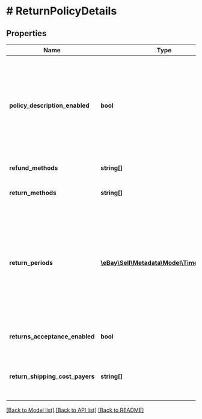 # # ReturnPolicyDetails

## Properties

Name | Type | Description | Notes
------------ | ------------- | ------------- | -------------
**policy_description_enabled** | **bool** | If set to &lt;code&gt;true&lt;/code&gt;, this flag indicates you can supply a detailed return policy description within your return policy (for example, by populating the &lt;b&gt;returnInstructions&lt;/b&gt; field in the Account API&#39;s &lt;b&gt;createReturnPolicy&lt;/b&gt;). User-supplied return policy details are allowed only in the DE, ES, FR, and IT marketplaces. | [optional]
**refund_methods** | **string[]** | A list of refund methods allowed for the associated category. | [optional]
**return_methods** | **string[]** | A list of return methods allowed for the associated category. | [optional]
**return_periods** | [**\eBay\Sell\Metadata\Model\TimeDuration[]**](TimeDuration.md) | A list of return periods allowed for the associated category.  &lt;br&gt;&lt;br&gt;Note that different APIs require you to enter the return period in different ways. For example, the Account API uses the complex &lt;b&gt;TimeDuration&lt;/b&gt; type, which takes two values (a &lt;b&gt;unit&lt;/b&gt; and a &lt;b&gt;value&lt;/b&gt;), whereas the Trading API takes a single value (such as &lt;code&gt;Days_30&lt;/code&gt;). | [optional]
**returns_acceptance_enabled** | **bool** | If set to &lt;code&gt;true&lt;/code&gt;, this flag indicates the seller can configure how they handle domestic returns. | [optional]
**return_shipping_cost_payers** | **string[]** | A list of allowed values for who pays for the return shipping cost.  &lt;br&gt;&lt;br&gt;Note that for SNAD returns, the seller is always responsible for the return shipping cost. | [optional]

[[Back to Model list]](../../README.md#models) [[Back to API list]](../../README.md#endpoints) [[Back to README]](../../README.md)
